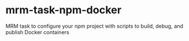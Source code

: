 # mrm-task-npm-docker
MRM task to configure your npm project with scripts to build, debug, and publish Docker containers
